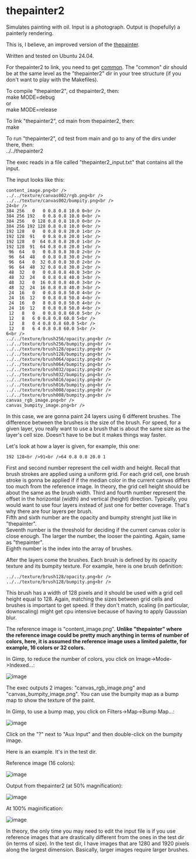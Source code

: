 # thepainter2

Simulates painting with oil. Input is a photograph. Output is (hopefully) a painterly rendering.

This is, I believe, an improved version of the [thepainter](https://github.com/ugocapeto/thepainter).

Written and tested on Ubuntu 24.04.

For thepainter2 to link, you need to get [common](https://github.com/ugocapeto/common). The "common" dir should be at the same level as the "thepainter2" dir in your tree structure (if you don't want to play with the Makefiles).

To compile "thepainter2", cd thepainter2, then:<br />
make MODE=debug<br />
or<br />
make MODE=release<br />

To link "thepainter2", cd main from thepainter2, then:<br />
make

To run "thepainter2", cd test from main and go to any of the dirs under there, then:<br />
../../thepainter2

The exec reads in a file called "thepainter2_input.txt" that contains all the input.

The input looks like this:

```
content_image.png<br />
../../texture/canvas002/rgb.png<br />
../../texture/canvas002/bumpity.png<br />
24<br />
384 256   0   0 0.8 0.8 10.0 0<br />
384 256 192   0 0.8 0.8 10.0 0<br />
384 256   0 128 0.8 0.8 10.0 0<br />
384 256 192 128 0.8 0.8 10.0 0<br />
192 128   0   0 0.8 0.8 20.0 1<br />
192 128  91   0 0.8 0.8 20.0 1<br />
192 128   0  64 0.8 0.8 20.0 1<br />
192 128  91  64 0.8 0.8 20.0 1<br />
 96  64   0   0 0.8 0.8 30.0 2<br />
 96  64  48   0 0.8 0.8 30.0 2<br />
 96  64   0  32 0.8 0.8 30.0 2<br />
 96  64  48  32 0.8 0.8 30.0 2<br />
 48  32   0   0 0.8 0.8 40.0 3<br />
 48  32  24   0 0.8 0.8 40.0 3<br />
 48  32   0  16 0.8 0.8 40.0 3<br />
 48  32  24  16 0.8 0.8 40.0 3<br />
 24  16   0   0 0.8 0.8 50.0 4<br />
 24  16  12   0 0.8 0.8 50.0 4<br />
 24  16   0   8 0.8 0.8 50.0 4<br />
 24  16  12   8 0.8 0.8 50.0 4<br />
 12   8   0   0 0.8 0.8 60.0 5<br />
 12   8   6 0 0.8 0.8 60.0 5<br />
 12   8   0 4 0.8 0.8 60.0 5<br />
 12   8   6 4 0.8 0.8 60.0 5<br />
6<br />
../../texture/brush256/opacity.png<br />
../../texture/brush256/bumpity.png<br />
../../texture/brush128/opacity.png<br />
../../texture/brush128/bumpity.png<br />
../../texture/brush064/opacity.png<br />
../../texture/brush064/bumpity.png<br />
../../texture/brush032/opacity.png<br />
../../texture/brush032/bumpity.png<br />
../../texture/brush016/opacity.png<br />
../../texture/brush016/bumpity.png<br />
../../texture/brush008/opacity.png<br />
../../texture/brush008/bumpity.png<br />
canvas_rgb_image.png<br />
canvas_bumpity_image.png<br />
```

In this case, we are gonna paint 24 layers using 6 different brushes.
The difference between the brushes is the size of the brush. For speed, for a given layer, you really want to use a brush that is about the same size as the layer's cell size. Doesn't have to be but it makes things way faster.

Let's look at how a layer is given, for example, this one:
```
192 128<br />91<br />64 0.8 0.8 20.0 1
```
First and second number represent the cell width and height. Recall that brush strokes are applied using a uniform grid. For each grid cell, one brush stroke is gonna be applied if if the median color in the current canvas differs too much from the reference image. In theory, the grid cell height should be about the same as the brush width.
Third and fourth number represent the offset in the horizontal (width) and vertical (height) direction. Typically, you would want to use four layers instead of just one for better coverage. That's why there are four layers per brush.<br />
Fifth and sixth number are the opacity and bumpity strenght just like in "thepainter".<br />
Seventh number is the threshold for deciding if the current canvas color is close enough. The larger the number, the looser the painting. Again, same as "thepainter".<br />
Eighth number is the index into the array of brushes.

After the layers come the brushes.
Each brush is defined by its opacity texture and its bumpity texture.
For example, here is one brush definition:
```
../../texture/brush128/opacity.png<br />
../../texture/brush128/bumpity.png<br />
```
This brush has a width of 128 pixels and it should be used with a grid cell height equal to 128. Again, matching the sizes between grid cells and brushes is important to get speed. If they don't match, scaling (in particular, downscaling) might get cpu intensive because of having to apply Gaussian blur.

The reference image is "content_image.png". **Unlike "thepainter" where the reference image could be pretty much anything in terms of number of colors, here, it is assumed the reference image uses a limited palette, for example, 16 colors or 32 colors.**

In Gimp, to reduce the number of colors, you click on Image->Mode->Indexed...:

![image](https://github.com/user-attachments/assets/ed226273-85f0-4628-b02a-27d8dd0781e2)

The exec outputs 2 images: "canvas_rgb_image.png" and "canvas_bumpity_image.png". You can use the bumpity map as a bump map to show the texture of the paint.

In Gimp, to use a bump map, you click on Filters->Map->Bump Map...:

![image](https://github.com/user-attachments/assets/1bda6fd6-ca6c-43e5-89fe-a4b16283dda9)

Click on the "?" next to "Aux Input" and then double-click on the bumpity image.

Here is an example. It's in the test dir.

Reference image (16 colors):

![image](https://github.com/user-attachments/assets/ecbc2580-b99e-439a-8263-0a94c38a6d0e)

Output from thepainter2 (at 50% magnification):

![image](https://github.com/user-attachments/assets/0cdc0d6f-6568-4032-b82a-338def139e85)

At 100% maginification:

![image](https://github.com/user-attachments/assets/2a063cf2-bd27-4aae-8de8-176e1c545a13)

In theory, the only time you may need to edit the input file is if you use reference images that are drastically different from the ones in the test dir (in terms of size). In the test dir, I have images that are 1280 and 1920 pixels along the largest dimension. Basically, larger images require larger brushes.


